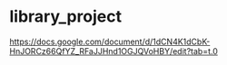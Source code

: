 # library_project
https://docs.google.com/document/d/1dCN4K1dCbK-HnJORCz66QfYZ_RFaJJHnd1OGJQVoHBY/edit?tab=t.0
